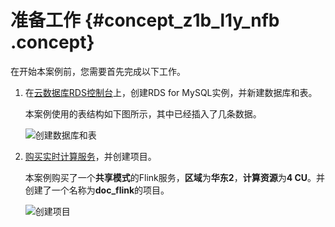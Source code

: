 # 准备工作 {#concept_z1b_l1y_nfb .concept}

在开始本案例前，您需要首先完成以下工作。

1.  在[云数据库RDS控制台](https://rdsnext.console.aliyun.com)上，创建RDS for MySQL实例，并新建数据库和表。

    本案例使用的表结构如下图所示，其中已经插入了几条数据。

    ![创建数据库和表](http://static-aliyun-doc.oss-cn-hangzhou.aliyuncs.com/assets/img/23955/156620192913868_zh-CN.png)

2.  [购买实时计算服务](https://help.aliyun.com/document_detail/62458.html)，并创建项目。

    本案例购买了一个**共享模式**的Flink服务，**区域**为**华东2**，**计算资源**为**4 CU**。并创建了一个名称为**doc\_flink**的项目。

    ![创建项目](http://static-aliyun-doc.oss-cn-hangzhou.aliyuncs.com/assets/img/23955/156620192913986_zh-CN.png)


